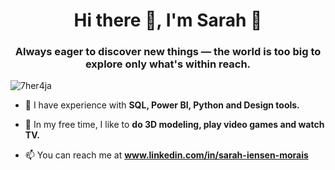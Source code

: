 <h1 align="center">Hi there 👋, I'm Sarah 🎀</h1>

<h3 align="center">Always eager to discover new things — the world is too big to explore only what's within reach.</h3>

![7her4ja](https://github.com/user-attachments/assets/2c2efa0b-d454-47ec-b15a-26155d733e23)

<!-- - 🌱 I’m currently studying **UX Writing, NPL, LLM and conversational design** -->
  
- 🧩 I have experience with **SQL, Power BI, Python and Design tools.**

- 🎻 In my free time, I like to **do 3D modeling, play video games and watch TV.**

- 📫 You can reach me at **www.linkedin.com/in/sarah-iensen-morais**
